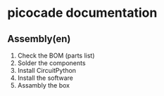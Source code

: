 # picocade documentation

## Assembly(en)

1. Check the BOM (parts list)
2. Solder the components
3. Install CircuitPython
4. Install the software
5. Assambly the box
